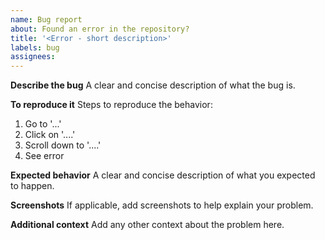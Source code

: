 ```yaml
---
name: Bug report
about: Found an error in the repository?
title: '<Error - short description>'
labels: bug
assignees:
---
```


**Describe the bug**
A clear and concise description of what the bug is.

**To reproduce it**
Steps to reproduce the behavior:
1. Go to '...'
2. Click on '....'
3. Scroll down to '....'
4. See error

**Expected behavior**
A clear and concise description of what you expected to happen.

**Screenshots**
If applicable, add screenshots to help explain your problem.

**Additional context**
Add any other context about the problem here.
